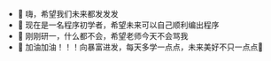 - 👋 嗨，希望我们未来都发发发
- 👀 现在是一名程序初学者，希望未来可以自己顺利编出程序
- 🌱 刚刚研一，什么都不会，希望老师今天不会骂我
- 💞️ 加油加油！！！向暴富进发，每天多学一点点，未来美好不只一点点💞️


